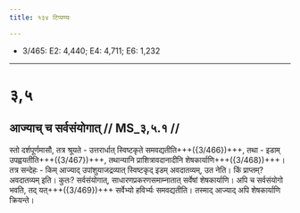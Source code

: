 ```yaml
---
title: १३४ टिप्पण्यः

---
```

- 3/465: E2: 4,440; E4: 4,711; E6: 1,232

____________________________________________


# ३,५

## आज्याच् च सर्वसंयोगात् // MS_३,५.१ //

स्तो दर्शपूर्णमासौ, तत्र श्रूयते - उत्तरार्धात् स्विष्टकृते समवद्यतीति+++({3/466})+++, तथा - इडाम् उपह्वयतीति+++({3/467})+++, तथान्यानि प्राशित्रावदानादीनि शेषकार्याणि+++({3/468})+++। तत्र सन्देहः - किम् आज्याद् उपांशुयाजद्रव्यात् स्विष्टकृद् इडम् अवदातव्यम्, उत नेति। किं प्राप्तम्? अवदातव्यम् इति। कुतः? सर्वसंयोगात्, साधारणप्रकरणसमाम्नातात् सर्वेषां शेषकार्याणि। अपि च सर्वसंयोगो भवति, तद् यत्+++({3/469})+++ सर्वेभ्यो हविर्भ्यः समवद्यतीति। तस्माद् आज्याद् अपि शेषकार्याणि क्रियन्ते।